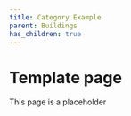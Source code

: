 ```yaml
---
title: Category Example
parent: Buildings
has_children: true
---
```


# Template page
This page is a placeholder
